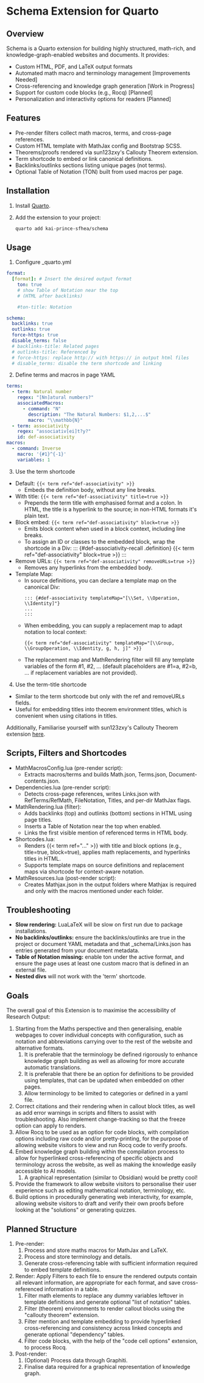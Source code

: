 # Schema Extension for Quarto

## Overview

Schema is a Quarto extension for building highly structured, math-rich, and knowledge-graph-enabled websites and documents. It provides:
- Custom HTML, PDF, and LaTeX output formats
- Automated math macro and terminology management [Improvements Needed]
- Cross-referencing and knowledge graph generation [Work in Progress]
- Support for custom code blocks (e.g., Rocq) [Planned]
- Personalization and interactivity options for readers [Planned]

## Features

- Pre-render filters collect math macros, terms, and cross-page references.
- Custom HTML template with MathJax config and Bootstrap SCSS.
- Theorems/proofs rendered via sun123zxy's Callouty Theorem extension.
- Term shortcode to embed or link canonical definitions.
- Backlinks/outlinks sections listing unique pages (not terms).
- Optional Table of Notation (TON) built from used macros per page.

## Installation

1. Install [Quarto](https://quarto.org/docs/get-started/).
2. Add the extension to your project:

   ```bash
   quarto add kai-prince-sfhea/schema
   ```

## Usage

1) Configure _quarto.yml

```yaml
format:
  [format]: # Insert the desired output format
    ton: true
    # show Table of Notation near the top
    # (HTML after backlinks)

    #ton-title: Notation

schema:
  backlinks: true
  outlinks: true
  force-https: true
  disable_terms: false
  # backlinks-title: Related pages
  # outlinks-title: Referenced by
  # force-https: replace http:// with https:// in output html files
  # disable_terms: disable the term shortcode and linking
```

2) Define terms and macros in page YAML

```yaml
terms:
  - term: Natural number
    regex: "[Nn]atural numbers?"
    associatedMacros:
      - command: "N"
        description: "The Natural Numbers: $1,2,...$"
        macro: "\\mathbb{N}"
  - term: associativity
    regex: "associativ[ei]t?y?"
    id: def-associativity
macros:
  - command: Inverse
    macro: '{#1}^{-1}'
    variables: 1
```

3) Use the term shortcode

- Default: ```{{< term ref="def-associativity" >}}```
    - Embeds the definition body, without any line breaks.
- With title: ```{{< term ref="def-associativity" title=true >}}```
    - Prepends the term title with emphasised format and a colon. In HTML, the title is a hyperlink to the source; in non-HTML formats it's plain text.
- Block embed: ```{{< term ref="def-associativity" block=true >}}```
    - Emits block content when used in a block context, including line breaks.
    - To assign an ID or classes to the embedded block, wrap the shortcode in a Div:
        ::: {#def-associativity-recall .definition}
        {{< term ref="def-associativity" block=true >}}
        :::
- Remove URLs: ```{{< term ref="def-associativity" removeURLs=true >}}```
    - Removes any hyperlinks from the embedded body.
- Template Map:
    - In source definitions, you can declare a template map on the canonical Div:
        ```
        ::: {#def-associativity templateMap="[\\Set, \\Operation, \\Identity]"}
        ...
        :::
        ```
    - When embedding, you can supply a replacement map to adapt notation to local context:
        ```
        {{< term ref="def-associativity" templateMap="[\\Group, \\GroupOperation, \\Identity, g, h, j]" >}}
        ```
    - The replacement map and MathRendering filter will fill any template variables of the form #1, #2, ... (default placeholders are #1=a, #2=b, ... if replacement variables are not provided).

4) Use the term-title shortcode

- Similar to the term shortcode but only with the ref and removeURLs fields.
- Useful for embedding titles into theorem environment titles, which is convenient when using citations in titles.

Additionally, Familiarise yourself with sun123zxy's Callouty Theorem extension [here](https://github.com/sun123zxy/quarto-callouty-theorem).

## Scripts, Filters and Shortcodes

- MathMacrosConfig.lua (pre-render script):
    - Extracts macros/terms and builds Math.json, Terms.json, Document-contents.json.
- Dependencies.lua (pre-render script):
    - Detects cross-page references, writes Links.json with RefTerms/RefMath, FileNotation, Titles, and per-dir MathJax flags.
- MathRendering.lua (filter):
    - Adds backlinks (top) and outlinks (bottom) sections in HTML using page titles.
    - Inserts a Table of Notation near the top when enabled.
    - Links the first visible mention of referenced terms in HTML body.
- Shortcodes.lua:
    - Renders {{< term ref="..." >}} with title and block options (e.g., title=true, block=true), applies math replacements, and hyperlinks titles in HTML.
    - Supports template maps on source definitions and replacement maps via shortcode for context-aware notation.
- MathResources.lua (post-render script):
    - Creates Mathjax.json in the output folders where Mathjax is required and only with the macros mentioned under each folder.

## Troubleshooting

- **Slow rendering:** LuaLaTeX will be slow on first run due to package installations.
- **No backlinks/outlinks:** ensure the backlinks/outlinks are true in the project or document YAML metadata and that _schema/Links.json has entries generated from your document metadata.
- **Table of Notation missing:** enable ton under the active format, and ensure the page uses at least one custom macro that is defined in an external file.
- **Nested divs** will not work with the 'term' shortcode.

## Goals

The overall goal of this Extension is to maximise the accessibility of Research Output:

1. Starting from the Maths perspective and then generalising, enable webpages to cover individual concepts with configuration, such as notation and abbreviations carrying over to the rest of the website and alternative formats.
    1. It is preferable that the terminology be defined rigorously to enhance knowledge graph building as well as allowing for more accurate automatic translations.
    1. It is preferable that there be an option for definitions to be provided using templates, that can be updated when embedded on other pages.
    1. Allow terminology to be limited to categories or defined in a yaml file.
1. Correct citations and their rendering when in callout block titles, as well as add error warnings in scripts and filters to assist with troubleshooting. Also implement change-tracking so that the freeze option can apply to renders.
1. Allow Rocq to be used as an option for code blocks, with compilation options including raw code and/or pretty-printing, for the purpose of allowing website visitors to view and run Rocq code to verify proofs.
1. Embed knowledge graph building within the compilation process to allow for hyperlinked cross-referencing of specific objects and terminology across the website, as well as making the knowledge easily accessible to AI models.
    1. A graphical representation (similar to Obsidian) would be pretty cool!
1. Provide the framework to allow website visitors to personalise their user experience such as editing mathematical notation, terminology, etc.
1. Build options in procedurally generating web interactivity, for example, allowing website visitors to draft and verify their own proofs before looking at the "solutions" or generating quizzes.

## Planned Structure

1. Pre-render:
    1. Process and store maths macros for MathJax and LaTeX.
    1. Process and store terminology and details.
    1. Generate cross-referencing table with sufficient information required to embed template definitions.
1. Render: Apply Filters to each file to ensure the rendered outputs contain all relevant information, are appropriate for each format, and save cross-referenced information in a table.
    1. Filter math elements to replace any dummy variables leftover in template definitions and generate optional "list of notation" tables.
    1. Filter (theorem) environments to render callout blocks using the "callouty theorem" extension.
    1. Filter mention and template embedding to provide hyperlinked cross-referencing and consistency across linked concepts and generate optional "dependency" tables.
    1. Filter code blocks, with the help of the "code cell options" extension, to process Rocq.
1. Post-render:
    1. (Optional) Process data through Graphiti.
    1. Finalise data required for a graphical representation of knowledge graph.